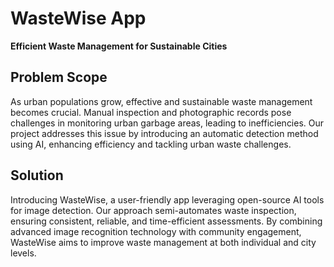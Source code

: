 # WasteWise App

**Efficient Waste Management for Sustainable Cities**

## Problem Scope

As urban populations grow, effective and sustainable waste management becomes crucial. Manual inspection and photographic records pose challenges in monitoring urban garbage areas, leading to inefficiencies. Our project addresses this issue by introducing an automatic detection method using AI, enhancing efficiency and tackling urban waste challenges.

## Solution

Introducing WasteWise, a user-friendly app leveraging open-source AI tools for image detection. Our approach semi-automates waste inspection, ensuring consistent, reliable, and time-efficient assessments. By combining advanced image recognition technology with community engagement, WasteWise aims to improve waste management at both individual and city levels.
